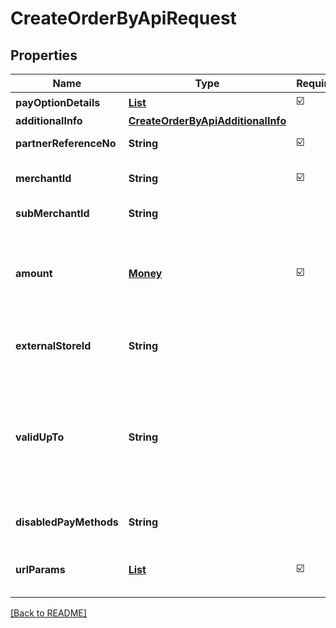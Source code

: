 # CreateOrderByApiRequest
## Properties

| Name | Type | Required | Description |
| ------------- | ------------- | ------------- | ------------- |
| **payOptionDetails** | [**List**](PayOptionDetail.md) | ☑️ |  |
| **additionalInfo** | [**CreateOrderByApiAdditionalInfo**](CreateOrderByApiAdditionalInfo.md) |  |  |
| **partnerReferenceNo** | **String** | ☑️ | Transaction identifier on partner system |
| **merchantId** | **String** | ☑️ | Merchant identifier that is unique per each merchant |
| **subMerchantId** | **String** |  | Information of sub merchant identifier |
| **amount** | [**Money**](Money.md) | ☑️ | Amount. Contains two sub-fields:<br> 1. Value: Transaction amount, including the cents<br> 2. Currency: Currency code based on ISO<br>  |
| **externalStoreId** | **String** |  | Store identifier to indicate to which store this payment belongs to |
| **validUpTo** | **String** |  | The time when the payment will be automatically expired, in format YYYY-MM-DDTHH:mm:ss+07:00. Time must be in GMT+7 (Jakarta time) and cannot be more than one week in the future. |
| **disabledPayMethods** | **String** |  | Payment method(s) that cannot be used for this |
| **urlParams** | [**List**](UrlParam.md) | ☑️ | Notify URL that DANA must send the payment notification to |

[[Back to README]](../../../../README.md)
